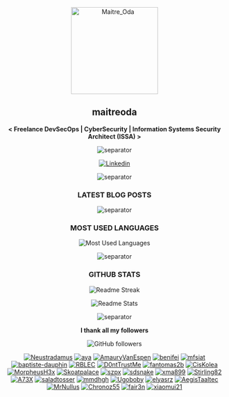 
<!-- LOGO -->

<div align="center">

  <img src="https://avatars.githubusercontent.com/u/43296168?v=4" width="200" height="200" title="Maitre_Oda">

</div>

<!-- ABOUT ME -->

<div align="center">

## <!-- NAME-START -->maitreoda<!-- NAME-END -->

<!-- ABOUT-ME:START -->
 **< Freelance DevSecOps | CyberSecurity | Information Systems Security Architect (ISSA) >**
<!-- ABOUT-ME:END -->

![separator][separator]

</div>

<!-- SOCIAL NETWORKS -->

<div align="center">

[![Linkedin][linkedin_shield]][linkedin_url]

![separator][separator]

</div>

<!-- LATEST BLOG POSTS -->

<div align="center">

### LATEST BLOG POSTS

<!-- BLOG-POST:START -->
<!-- BLOG-POST:END -->

![separator][separator]

</div>

<!-- MOST USED LANGUAGES -->

<div align="center">

### MOST USED LANGUAGES

![Most Used Languages](https://github-readme-stats.vercel.app/api/top-langs?username=oda-alexandre&title_color=116466&theme=dark&hide_border=true&layout=compact 'Most Used Languages')

![separator][separator]

</div>

<!-- GITHUB STATS -->

<div align="center">

### GITHUB STATS

![Readme Streak](https://github-readme-streak-stats.herokuapp.com?user=oda-alexandre&theme=dark&hide_border=true&stroke=116466&ring=116466&fire=116466&currStreakLabel=FFFFFF&layout=compact 'Readme Streak')

![Readme Stats](https://github-readme-stats.vercel.app/api?username=oda-alexandre&show_icons=true&rank_icon=github&hide_border=true&title_color=116466&theme=dark&layout=compact&include_all_commits=true&icon_color=116466&hide_title=true 'Readme Stats')

![separator][separator]

</div>

<!-- TOP FOLLOWERS -->

<div align="center">

**I thank all my followers**

![GitHub followers](https://img.shields.io/github/followers/oda-alexandre?label=Followers&style=for-the-badge&logo=github&logoColor=white&labelColor=116466&color=116466)

<!-- TOP-FOLLOWERS:START -->
[![Neustradamus](https://img.shields.io/github/followers/Neustradamus?label=Neustradamus&style=for-the-badge&logo=github&logoColor=white&labelColor=116466&color=116466)](https://github.com/Neustradamus) [![aya](https://img.shields.io/github/followers/aya?label=aya&style=for-the-badge&logo=github&logoColor=white&labelColor=116466&color=116466)](https://github.com/aya) [![AmauryVanEspen](https://img.shields.io/github/followers/AmauryVanEspen?label=AmauryVanEspen&style=for-the-badge&logo=github&logoColor=white&labelColor=116466&color=116466)](https://github.com/AmauryVanEspen) [![benifei](https://img.shields.io/github/followers/benifei?label=benifei&style=for-the-badge&logo=github&logoColor=white&labelColor=116466&color=116466)](https://github.com/benifei) [![mfsiat](https://img.shields.io/github/followers/mfsiat?label=mfsiat&style=for-the-badge&logo=github&logoColor=white&labelColor=116466&color=116466)](https://github.com/mfsiat) [![baptiste-dauphin](https://img.shields.io/github/followers/baptiste-dauphin?label=baptiste-dauphin&style=for-the-badge&logo=github&logoColor=white&labelColor=116466&color=116466)](https://github.com/baptiste-dauphin) [![RBLEC](https://img.shields.io/github/followers/RBLEC?label=RBLEC&style=for-the-badge&logo=github&logoColor=white&labelColor=116466&color=116466)](https://github.com/RBLEC) [![D0ntTrustMe](https://img.shields.io/github/followers/D0ntTrustMe?label=D0ntTrustMe&style=for-the-badge&logo=github&logoColor=white&labelColor=116466&color=116466)](https://github.com/D0ntTrustMe) [![fantomas2b](https://img.shields.io/github/followers/fantomas2b?label=fantomas2b&style=for-the-badge&logo=github&logoColor=white&labelColor=116466&color=116466)](https://github.com/fantomas2b) [![CisKolea](https://img.shields.io/github/followers/CisKolea?label=CisKolea&style=for-the-badge&logo=github&logoColor=white&labelColor=116466&color=116466)](https://github.com/CisKolea) [![MorpheusH3x](https://img.shields.io/github/followers/MorpheusH3x?label=MorpheusH3x&style=for-the-badge&logo=github&logoColor=white&labelColor=116466&color=116466)](https://github.com/MorpheusH3x) [![Skoatpalace](https://img.shields.io/github/followers/Skoatpalace?label=Skoatpalace&style=for-the-badge&logo=github&logoColor=white&labelColor=116466&color=116466)](https://github.com/Skoatpalace) [![szpx](https://img.shields.io/github/followers/szpx?label=szpx&style=for-the-badge&logo=github&logoColor=white&labelColor=116466&color=116466)](https://github.com/szpx) [![sdsnake](https://img.shields.io/github/followers/sdsnake?label=sdsnake&style=for-the-badge&logo=github&logoColor=white&labelColor=116466&color=116466)](https://github.com/sdsnake) [![xma899](https://img.shields.io/github/followers/xma899?label=xma899&style=for-the-badge&logo=github&logoColor=white&labelColor=116466&color=116466)](https://github.com/xma899) [![Stirling82](https://img.shields.io/github/followers/Stirling82?label=Stirling82&style=for-the-badge&logo=github&logoColor=white&labelColor=116466&color=116466)](https://github.com/Stirling82) [![A73X](https://img.shields.io/github/followers/A73X?label=A73X&style=for-the-badge&logo=github&logoColor=white&labelColor=116466&color=116466)](https://github.com/A73X) [![saladtosser](https://img.shields.io/github/followers/saladtosser?label=saladtosser&style=for-the-badge&logo=github&logoColor=white&labelColor=116466&color=116466)](https://github.com/saladtosser) [![mmdhgh](https://img.shields.io/github/followers/mmdhgh?label=mmdhgh&style=for-the-badge&logo=github&logoColor=white&labelColor=116466&color=116466)](https://github.com/mmdhgh) [![Ugoboby](https://img.shields.io/github/followers/Ugoboby?label=Ugoboby&style=for-the-badge&logo=github&logoColor=white&labelColor=116466&color=116466)](https://github.com/Ugoboby) [![elyasrz](https://img.shields.io/github/followers/elyasrz?label=elyasrz&style=for-the-badge&logo=github&logoColor=white&labelColor=116466&color=116466)](https://github.com/elyasrz) [![AegisTaaltec](https://img.shields.io/github/followers/AegisTaaltec?label=AegisTaaltec&style=for-the-badge&logo=github&logoColor=white&labelColor=116466&color=116466)](https://github.com/AegisTaaltec) [![MrNullus](https://img.shields.io/github/followers/MrNullus?label=MrNullus&style=for-the-badge&logo=github&logoColor=white&labelColor=116466&color=116466)](https://github.com/MrNullus) [![Chronoz55](https://img.shields.io/github/followers/Chronoz55?label=Chronoz55&style=for-the-badge&logo=github&logoColor=white&labelColor=116466&color=116466)](https://github.com/Chronoz55) [![fair3n](https://img.shields.io/github/followers/fair3n?label=fair3n&style=for-the-badge&logo=github&logoColor=white&labelColor=116466&color=116466)](https://github.com/fair3n) [![xiaomui21](https://img.shields.io/github/followers/xiaomui21?label=xiaomui21&style=for-the-badge&logo=github&logoColor=white&labelColor=116466&color=116466)](https://github.com/xiaomui21) 
<!-- TOP-FOLLOWERS:END -->

</div>

<!-- MARKDOWN SOCIAL NETWORKS -->

[linkedin_shield]: https://img.shields.io/badge/Linkedin-116466?style=for-the-badge&logo=Linkedin&logoColor=white
[linkedin_url]: https://www.linkedin.com/signup/public-profile-join?vieweeVanityName=oda-alexandre&trk=public_profile_top-card-primary-button-join-to-connect 'Linkedin'

<!-- MARKDOWN IMAGES -->

[separator]: https://user-images.githubusercontent.com/43296168/132062615-3b18c43a-fa5f-45f2-99c3-4b831cde910e.gif
<div style="display: flex; flex-wrap: wrap; gap: 5px;">
</div>
<div style="display: flex; flex-wrap: wrap; gap: 5px;">
</div>
<div style="display: flex; flex-wrap: wrap; gap: 5px;">
</div>
<div style="display: flex; flex-wrap: wrap; gap: 5px;">
</div>
<div style="display: flex; flex-wrap: wrap; gap: 5px;">
</div>
<div style="display: flex; flex-wrap: wrap; gap: 5px;">
</div>
<div style="display: flex; flex-wrap: wrap; gap: 5px;">
</div>
<div style="display: flex; flex-wrap: wrap; gap: 5px;">
</div>
<div style="display: flex; flex-wrap: wrap; gap: 5px;">
</div>
<div style="display: flex; flex-wrap: wrap; gap: 5px;">
</div>
<div style="display: flex; flex-wrap: wrap; gap: 5px;">
</div>
<div style="display: flex; flex-wrap: wrap; gap: 5px;">
</div>
<div style="display: flex; flex-wrap: wrap; gap: 5px;">
</div>
<div style="display: flex; flex-wrap: wrap; gap: 5px;">
</div>
<div style="display: flex; flex-wrap: wrap; gap: 5px;">
</div>
<div style="display: flex; flex-wrap: wrap; gap: 5px;">
</div>
<div style="display: flex; flex-wrap: wrap; gap: 5px;">
</div>
<div style="display: flex; flex-wrap: wrap; gap: 5px;">
</div>
<div style="display: flex; flex-wrap: wrap; gap: 5px;">
</div>
<div style="display: flex; flex-wrap: wrap; gap: 5px;">
</div>
<div style="display: flex; flex-wrap: wrap; gap: 5px;">
</div>
<div style="display: flex; flex-wrap: wrap; gap: 5px;">
</div>
<div style="display: flex; flex-wrap: wrap; gap: 5px;">
</div>
<div style="display: flex; flex-wrap: wrap; gap: 5px;">
</div>
<div style="display: flex; flex-wrap: wrap; gap: 5px;">
</div>
<div style="display: flex; flex-wrap: wrap; gap: 5px;">
</div>
<div style="display: flex; flex-wrap: wrap; gap: 5px;">
</div>
<div style="display: flex; flex-wrap: wrap; gap: 5px;">
</div>
<div style="display: flex; flex-wrap: wrap; gap: 5px;">
</div>
<div style="display: flex; flex-wrap: wrap; gap: 5px;">
</div>
<div style="display: flex; flex-wrap: wrap; gap: 5px;">
</div>
<div style="display: flex; flex-wrap: wrap; gap: 5px;">
</div>
<div style="display: flex; flex-wrap: wrap; gap: 5px;">
</div>
<div style="display: flex; flex-wrap: wrap; gap: 5px;">
</div>
<div style="display: flex; flex-wrap: wrap; gap: 5px;">
</div>
<div style="display: flex; flex-wrap: wrap; gap: 5px;">
</div>
<div style="display: flex; flex-wrap: wrap; gap: 5px;">
</div>
<div style="display: flex; flex-wrap: wrap; gap: 5px;">
</div>
<div style="display: flex; flex-wrap: wrap; gap: 5px;">
</div>
<div style="display: flex; flex-wrap: wrap; gap: 5px;">
</div>
<div style="display: flex; flex-wrap: wrap; gap: 5px;">
</div>
<div style="display: flex; flex-wrap: wrap; gap: 5px;">
</div>
<div style="display: flex; flex-wrap: wrap; gap: 5px;">
</div>
<div style="display: flex; flex-wrap: wrap; gap: 5px;">
</div>
<div style="display: flex; flex-wrap: wrap; gap: 5px;">
</div>
<div style="display: flex; flex-wrap: wrap; gap: 5px;">
</div>
<div style="display: flex; flex-wrap: wrap; gap: 5px;">
</div>
<div style="display: flex; flex-wrap: wrap; gap: 5px;">
</div>
<div style="display: flex; flex-wrap: wrap; gap: 5px;">
</div>
<div style="display: flex; flex-wrap: wrap; gap: 5px;">
</div>
<div style="display: flex; flex-wrap: wrap; gap: 5px;">
</div>
<div style="display: flex; flex-wrap: wrap; gap: 5px;">
</div>
<div style="display: flex; flex-wrap: wrap; gap: 5px;">
</div>
<div style="display: flex; flex-wrap: wrap; gap: 5px;">
</div>
<div style="display: flex; flex-wrap: wrap; gap: 5px;">
</div>
<div style="display: flex; flex-wrap: wrap; gap: 5px;">
</div>
<div style="display: flex; flex-wrap: wrap; gap: 5px;">
</div>
<div style="display: flex; flex-wrap: wrap; gap: 5px;">
</div>
<div style="display: flex; flex-wrap: wrap; gap: 5px;">
</div>
<div style="display: flex; flex-wrap: wrap; gap: 5px;">
</div>
<div style="display: flex; flex-wrap: wrap; gap: 5px;">
</div>
<div style="display: flex; flex-wrap: wrap; gap: 5px;">
</div>
<div style="display: flex; flex-wrap: wrap; gap: 5px;">
</div>
<div style="display: flex; flex-wrap: wrap; gap: 5px;">
</div>
<div style="display: flex; flex-wrap: wrap; gap: 5px;">
</div>
<div style="display: flex; flex-wrap: wrap; gap: 5px;">
</div>
<div style="display: flex; flex-wrap: wrap; gap: 5px;">
</div>
<div style="display: flex; flex-wrap: wrap; gap: 5px;">
</div>
<div style="display: flex; flex-wrap: wrap; gap: 5px;">
</div>
<div style="display: flex; flex-wrap: wrap; gap: 5px;">
</div>
<div style="display: flex; flex-wrap: wrap; gap: 5px;">
</div>
<div style="display: flex; flex-wrap: wrap; gap: 5px;">
</div>
<div style="display: flex; flex-wrap: wrap; gap: 5px;">
</div>
<div style="display: flex; flex-wrap: wrap; gap: 5px;">
</div>
<div style="display: flex; flex-wrap: wrap; gap: 5px;">
</div>
<div style="display: flex; flex-wrap: wrap; gap: 5px;">
</div>
<div style="display: flex; flex-wrap: wrap; gap: 5px;">
</div>
<div style="display: flex; flex-wrap: wrap; gap: 5px;">
</div>
<div style="display: flex; flex-wrap: wrap; gap: 5px;">
</div>
<div style="display: flex; flex-wrap: wrap; gap: 5px;">
</div>
<div style="display: flex; flex-wrap: wrap; gap: 5px;">
</div>
<div style="display: flex; flex-wrap: wrap; gap: 5px;">
</div>
<div style="display: flex; flex-wrap: wrap; gap: 5px;">
</div>
<div style="display: flex; flex-wrap: wrap; gap: 5px;">
</div>
<div style="display: flex; flex-wrap: wrap; gap: 5px;">
</div>
<div style="display: flex; flex-wrap: wrap; gap: 5px;">
</div>
<div style="display: flex; flex-wrap: wrap; gap: 5px;">
</div>
<div style="display: flex; flex-wrap: wrap; gap: 5px;">
</div>
<div style="display: flex; flex-wrap: wrap; gap: 5px;">
</div>
<div style="display: flex; flex-wrap: wrap; gap: 5px;">
</div>
<div style="display: flex; flex-wrap: wrap; gap: 5px;">
</div>
<div style="display: flex; flex-wrap: wrap; gap: 5px;">
</div>
<div style="display: flex; flex-wrap: wrap; gap: 5px;">
</div>
<div style="display: flex; flex-wrap: wrap; gap: 5px;">
</div>
<div style="display: flex; flex-wrap: wrap; gap: 5px;">
</div>
<div style="display: flex; flex-wrap: wrap; gap: 5px;">
</div>
<div style="display: flex; flex-wrap: wrap; gap: 5px;">
</div>
<div style="display: flex; flex-wrap: wrap; gap: 5px;">
</div>
<div style="display: flex; flex-wrap: wrap; gap: 5px;">
</div>
<div style="display: flex; flex-wrap: wrap; gap: 5px;">
</div>
<div style="display: flex; flex-wrap: wrap; gap: 5px;">
</div>
<div style="display: flex; flex-wrap: wrap; gap: 5px;">
</div>
<div style="display: flex; flex-wrap: wrap; gap: 5px;">
</div>
<div style="display: flex; flex-wrap: wrap; gap: 5px;">
</div>
<div style="display: flex; flex-wrap: wrap; gap: 5px;">
</div>
<div style="display: flex; flex-wrap: wrap; gap: 5px;">
</div>
<div style="display: flex; flex-wrap: wrap; gap: 5px;">
</div>
<div style="display: flex; flex-wrap: wrap; gap: 5px;">
</div>
<div style="display: flex; flex-wrap: wrap; gap: 5px;">
</div>
<div style="display: flex; flex-wrap: wrap; gap: 5px;">
</div>
<div style="display: flex; flex-wrap: wrap; gap: 5px;">
</div>
<div style="display: flex; flex-wrap: wrap; gap: 5px;">
</div>
<div style="display: flex; flex-wrap: wrap; gap: 5px;">
</div>
<div style="display: flex; flex-wrap: wrap; gap: 5px;">
</div>
<div style="display: flex; flex-wrap: wrap; gap: 5px;">
</div>
<div style="display: flex; flex-wrap: wrap; gap: 5px;">
</div>
<div style="display: flex; flex-wrap: wrap; gap: 5px;">
</div>
<div style="display: flex; flex-wrap: wrap; gap: 5px;">
</div>
<div style="display: flex; flex-wrap: wrap; gap: 5px;">
</div>
<div style="display: flex; flex-wrap: wrap; gap: 5px;">
</div>
<div style="display: flex; flex-wrap: wrap; gap: 5px;">
</div>
<div style="display: flex; flex-wrap: wrap; gap: 5px;">
</div>
<div style="display: flex; flex-wrap: wrap; gap: 5px;">
</div>
<div style="display: flex; flex-wrap: wrap; gap: 5px;">
</div>
<div style="display: flex; flex-wrap: wrap; gap: 5px;">
</div>
<div style="display: flex; flex-wrap: wrap; gap: 5px;">
</div>
<div style="display: flex; flex-wrap: wrap; gap: 5px;">
</div>
<div style="display: flex; flex-wrap: wrap; gap: 5px;">
</div>
<div style="display: flex; flex-wrap: wrap; gap: 5px;">
</div>
<div style="display: flex; flex-wrap: wrap; gap: 5px;">
</div>
<div style="display: flex; flex-wrap: wrap; gap: 5px;">
</div>
<div style="display: flex; flex-wrap: wrap; gap: 5px;">
</div>
<div style="display: flex; flex-wrap: wrap; gap: 5px;">
</div>
<div style="display: flex; flex-wrap: wrap; gap: 5px;">
</div>
<div style="display: flex; flex-wrap: wrap; gap: 5px;">
</div>
<div style="display: flex; flex-wrap: wrap; gap: 5px;">
</div>
<div style="display: flex; flex-wrap: wrap; gap: 5px;">
</div>
<div style="display: flex; flex-wrap: wrap; gap: 5px;">
</div>
<div style="display: flex; flex-wrap: wrap; gap: 5px;">
</div>
<div style="display: flex; flex-wrap: wrap; gap: 5px;">
</div>
<div style="display: flex; flex-wrap: wrap; gap: 5px;">
</div>
<div style="display: flex; flex-wrap: wrap; gap: 5px;">
</div>
<div style="display: flex; flex-wrap: wrap; gap: 5px;">
</div>
<div style="display: flex; flex-wrap: wrap; gap: 5px;">
</div>
<div style="display: flex; flex-wrap: wrap; gap: 5px;">
</div>
<div style="display: flex; flex-wrap: wrap; gap: 5px;">
</div>
<div style="display: flex; flex-wrap: wrap; gap: 5px;">
</div>
<div style="display: flex; flex-wrap: wrap; gap: 5px;">
</div>
<div style="display: flex; flex-wrap: wrap; gap: 5px;">
</div>
<div style="display: flex; flex-wrap: wrap; gap: 5px;">
</div>
<div style="display: flex; flex-wrap: wrap; gap: 5px;">
</div>
<div style="display: flex; flex-wrap: wrap; gap: 5px;">
</div>
<div style="display: flex; flex-wrap: wrap; gap: 5px;">
</div>
<div style="display: flex; flex-wrap: wrap; gap: 5px;">
</div>
<div style="display: flex; flex-wrap: wrap; gap: 5px;">
</div>
<div style="display: flex; flex-wrap: wrap; gap: 5px;">
</div>
<div style="display: flex; flex-wrap: wrap; gap: 5px;">
</div>
<div style="display: flex; flex-wrap: wrap; gap: 5px;">
</div>
<div style="display: flex; flex-wrap: wrap; gap: 5px;">
</div>
<div style="display: flex; flex-wrap: wrap; gap: 5px;">
</div>
<div style="display: flex; flex-wrap: wrap; gap: 5px;">
</div>
<div style="display: flex; flex-wrap: wrap; gap: 5px;">
</div>
<div style="display: flex; flex-wrap: wrap; gap: 5px;">
</div>
<div style="display: flex; flex-wrap: wrap; gap: 5px;">
</div>
<div style="display: flex; flex-wrap: wrap; gap: 5px;">
</div>
<div style="display: flex; flex-wrap: wrap; gap: 5px;">
</div>
<div style="display: flex; flex-wrap: wrap; gap: 5px;">
</div>
<div style="display: flex; flex-wrap: wrap; gap: 5px;">
</div>
<div style="display: flex; flex-wrap: wrap; gap: 5px;">
</div>
<div style="display: flex; flex-wrap: wrap; gap: 5px;">
</div>
<div style="display: flex; flex-wrap: wrap; gap: 5px;">
</div>
<div style="display: flex; flex-wrap: wrap; gap: 5px;">
</div>
<div style="display: flex; flex-wrap: wrap; gap: 5px;">
</div>
<div style="display: flex; flex-wrap: wrap; gap: 5px;">
</div>
<div style="display: flex; flex-wrap: wrap; gap: 5px;">
</div>
<div style="display: flex; flex-wrap: wrap; gap: 5px;">
</div>
<div style="display: flex; flex-wrap: wrap; gap: 5px;">
</div>
<div style="display: flex; flex-wrap: wrap; gap: 5px;">
</div>
<div style="display: flex; flex-wrap: wrap; gap: 5px;">
</div>
<div style="display: flex; flex-wrap: wrap; gap: 5px;">
</div>
<div style="display: flex; flex-wrap: wrap; gap: 5px;">
</div>
<div style="display: flex; flex-wrap: wrap; gap: 5px;">
</div>
<div style="display: flex; flex-wrap: wrap; gap: 5px;">
</div>
<div style="display: flex; flex-wrap: wrap; gap: 5px;">
</div>
<div style="display: flex; flex-wrap: wrap; gap: 5px;">
</div>
<div style="display: flex; flex-wrap: wrap; gap: 5px;">
</div>
<div style="display: flex; flex-wrap: wrap; gap: 5px;">
</div>
<div style="display: flex; flex-wrap: wrap; gap: 5px;">
</div>
<div style="display: flex; flex-wrap: wrap; gap: 5px;">
</div>
<div style="display: flex; flex-wrap: wrap; gap: 5px;">
</div>
<div style="display: flex; flex-wrap: wrap; gap: 5px;">
</div>
<div style="display: flex; flex-wrap: wrap; gap: 5px;">
</div>
<div style="display: flex; flex-wrap: wrap; gap: 5px;">
</div>
<div style="display: flex; flex-wrap: wrap; gap: 5px;">
</div>
<div style="display: flex; flex-wrap: wrap; gap: 5px;">
</div>
<div style="display: flex; flex-wrap: wrap; gap: 5px;">
</div>
<div style="display: flex; flex-wrap: wrap; gap: 5px;">
</div>
<div style="display: flex; flex-wrap: wrap; gap: 5px;">
</div>
<div style="display: flex; flex-wrap: wrap; gap: 5px;">
</div>
<div style="display: flex; flex-wrap: wrap; gap: 5px;">
</div>
<div style="display: flex; flex-wrap: wrap; gap: 5px;">
</div>
<div style="display: flex; flex-wrap: wrap; gap: 5px;">
</div>
<div style="display: flex; flex-wrap: wrap; gap: 5px;">
</div>
<div style="display: flex; flex-wrap: wrap; gap: 5px;">
</div>
<div style="display: flex; flex-wrap: wrap; gap: 5px;">
</div>
<div style="display: flex; flex-wrap: wrap; gap: 5px;">
</div>
<div style="display: flex; flex-wrap: wrap; gap: 5px;">
</div>
<div style="display: flex; flex-wrap: wrap; gap: 5px;">
</div>
<div style="display: flex; flex-wrap: wrap; gap: 5px;">
</div>
<div style="display: flex; flex-wrap: wrap; gap: 5px;">
</div>
<div style="display: flex; flex-wrap: wrap; gap: 5px;">
</div>
<div style="display: flex; flex-wrap: wrap; gap: 5px;">
</div>
<div style="display: flex; flex-wrap: wrap; gap: 5px;">
</div>
<div style="display: flex; flex-wrap: wrap; gap: 5px;">
</div>
<div style="display: flex; flex-wrap: wrap; gap: 5px;">
</div>
<div style="display: flex; flex-wrap: wrap; gap: 5px;">
</div>
<div style="display: flex; flex-wrap: wrap; gap: 5px;">
</div>
<div style="display: flex; flex-wrap: wrap; gap: 5px;">
</div>
<div style="display: flex; flex-wrap: wrap; gap: 5px;">
</div>
<div style="display: flex; flex-wrap: wrap; gap: 5px;">
</div>
<div style="display: flex; flex-wrap: wrap; gap: 5px;">
</div>
<div style="display: flex; flex-wrap: wrap; gap: 5px;">
</div>
<div style="display: flex; flex-wrap: wrap; gap: 5px;">
</div>
<div style="display: flex; flex-wrap: wrap; gap: 5px;">
</div>
<div style="display: flex; flex-wrap: wrap; gap: 5px;">
</div>
<div style="display: flex; flex-wrap: wrap; gap: 5px;">
</div>
<div style="display: flex; flex-wrap: wrap; gap: 5px;">
</div>
<div style="display: flex; flex-wrap: wrap; gap: 5px;">
</div>
<div style="display: flex; flex-wrap: wrap; gap: 5px;">
</div>
<div style="display: flex; flex-wrap: wrap; gap: 5px;">
</div>
<div style="display: flex; flex-wrap: wrap; gap: 5px;">
</div>
<div style="display: flex; flex-wrap: wrap; gap: 5px;">
</div>
<div style="display: flex; flex-wrap: wrap; gap: 5px;">
</div>
<div style="display: flex; flex-wrap: wrap; gap: 5px;">
</div>
<div style="display: flex; flex-wrap: wrap; gap: 5px;">
</div>
<div style="display: flex; flex-wrap: wrap; gap: 5px;">
</div>
<div style="display: flex; flex-wrap: wrap; gap: 5px;">
</div>
<div style="display: flex; flex-wrap: wrap; gap: 5px;">
</div>
<div style="display: flex; flex-wrap: wrap; gap: 5px;">
</div>
<div style="display: flex; flex-wrap: wrap; gap: 5px;">
</div>
<div style="display: flex; flex-wrap: wrap; gap: 5px;">
</div>
<div style="display: flex; flex-wrap: wrap; gap: 5px;">
</div>
<div style="display: flex; flex-wrap: wrap; gap: 5px;">
</div>
<div style="display: flex; flex-wrap: wrap; gap: 5px;">
</div>
<div style="display: flex; flex-wrap: wrap; gap: 5px;">
</div>
<div style="display: flex; flex-wrap: wrap; gap: 5px;">
</div>
<div style="display: flex; flex-wrap: wrap; gap: 5px;">
</div>
<div style="display: flex; flex-wrap: wrap; gap: 5px;">
</div>
<div style="display: flex; flex-wrap: wrap; gap: 5px;">
</div>
<div style="display: flex; flex-wrap: wrap; gap: 5px;">
</div>
<div style="display: flex; flex-wrap: wrap; gap: 5px;">
</div>
<div style="display: flex; flex-wrap: wrap; gap: 5px;">
</div>
<div style="display: flex; flex-wrap: wrap; gap: 5px;">
</div>
<div style="display: flex; flex-wrap: wrap; gap: 5px;">
</div>
<div style="display: flex; flex-wrap: wrap; gap: 5px;">
</div>
<div style="display: flex; flex-wrap: wrap; gap: 5px;">
</div>
<div style="display: flex; flex-wrap: wrap; gap: 5px;">
</div>
<div style="display: flex; flex-wrap: wrap; gap: 5px;">
</div>
<div style="display: flex; flex-wrap: wrap; gap: 5px;">
</div>
<div style="display: flex; flex-wrap: wrap; gap: 5px;">
</div>
<div style="display: flex; flex-wrap: wrap; gap: 5px;">
</div>
<div style="display: flex; flex-wrap: wrap; gap: 5px;">
</div>
<div style="display: flex; flex-wrap: wrap; gap: 5px;">
</div>
<div style="display: flex; flex-wrap: wrap; gap: 5px;">
</div>
<div style="display: flex; flex-wrap: wrap; gap: 5px;">
</div>
<div style="display: flex; flex-wrap: wrap; gap: 5px;">
</div>
<div style="display: flex; flex-wrap: wrap; gap: 5px;">
</div>
<div style="display: flex; flex-wrap: wrap; gap: 5px;">
</div>
<div style="display: flex; flex-wrap: wrap; gap: 5px;">
</div>
<div style="display: flex; flex-wrap: wrap; gap: 5px;">
</div>
<div style="display: flex; flex-wrap: wrap; gap: 5px;">
</div>
<div style="display: flex; flex-wrap: wrap; gap: 5px;">
</div>
<div style="display: flex; flex-wrap: wrap; gap: 5px;">
</div>
<div style="display: flex; flex-wrap: wrap; gap: 5px;">
</div>
<div style="display: flex; flex-wrap: wrap; gap: 5px;">
</div>
<div style="display: flex; flex-wrap: wrap; gap: 5px;">
</div>
<div style="display: flex; flex-wrap: wrap; gap: 5px;">
</div>
<div style="display: flex; flex-wrap: wrap; gap: 5px;">
</div>
<div style="display: flex; flex-wrap: wrap; gap: 5px;">
</div>
<div style="display: flex; flex-wrap: wrap; gap: 5px;">
</div>
<div style="display: flex; flex-wrap: wrap; gap: 5px;">
</div>
<div style="display: flex; flex-wrap: wrap; gap: 5px;">
</div>
<div style="display: flex; flex-wrap: wrap; gap: 5px;">
</div>
<div style="display: flex; flex-wrap: wrap; gap: 5px;">
</div>
<div style="display: flex; flex-wrap: wrap; gap: 5px;">
</div>
<div style="display: flex; flex-wrap: wrap; gap: 5px;">
</div>
<div style="display: flex; flex-wrap: wrap; gap: 5px;">
</div>
<div style="display: flex; flex-wrap: wrap; gap: 5px;">
</div>
<div style="display: flex; flex-wrap: wrap; gap: 5px;">
</div>
<div style="display: flex; flex-wrap: wrap; gap: 5px;">
</div>
<div style="display: flex; flex-wrap: wrap; gap: 5px;">
</div>
<div style="display: flex; flex-wrap: wrap; gap: 5px;">
</div>
<div style="display: flex; flex-wrap: wrap; gap: 5px;">
</div>
<div style="display: flex; flex-wrap: wrap; gap: 5px;">
</div>
<div style="display: flex; flex-wrap: wrap; gap: 5px;">
</div>
<div style="display: flex; flex-wrap: wrap; gap: 5px;">
</div>
<div style="display: flex; flex-wrap: wrap; gap: 5px;">
</div>
<div style="display: flex; flex-wrap: wrap; gap: 5px;">
</div>
<div style="display: flex; flex-wrap: wrap; gap: 5px;">
</div>
<div style="display: flex; flex-wrap: wrap; gap: 5px;">
</div>
<div style="display: flex; flex-wrap: wrap; gap: 5px;">
</div>
<div style="display: flex; flex-wrap: wrap; gap: 5px;">
</div>
<div style="display: flex; flex-wrap: wrap; gap: 5px;">
</div>
<div style="display: flex; flex-wrap: wrap; gap: 5px;">
</div>
<div style="display: flex; flex-wrap: wrap; gap: 5px;">
</div>
<div style="display: flex; flex-wrap: wrap; gap: 5px;">
</div>
<div style="display: flex; flex-wrap: wrap; gap: 5px;">
</div>
<div style="display: flex; flex-wrap: wrap; gap: 5px;">
</div>
<div style="display: flex; flex-wrap: wrap; gap: 5px;">
</div>
<div style="display: flex; flex-wrap: wrap; gap: 5px;">
</div>
<div style="display: flex; flex-wrap: wrap; gap: 5px;">
</div>
<div style="display: flex; flex-wrap: wrap; gap: 5px;">
</div>
<div style="display: flex; flex-wrap: wrap; gap: 5px;">
</div>
<div style="display: flex; flex-wrap: wrap; gap: 5px;">
</div>
<div style="display: flex; flex-wrap: wrap; gap: 5px;">
</div>
<div style="display: flex; flex-wrap: wrap; gap: 5px;">
</div>
<div style="display: flex; flex-wrap: wrap; gap: 5px;">
</div>
<div style="display: flex; flex-wrap: wrap; gap: 5px;">
</div>
<div style="display: flex; flex-wrap: wrap; gap: 5px;">
</div>
<div style="display: flex; flex-wrap: wrap; gap: 5px;">
</div>
<div style="display: flex; flex-wrap: wrap; gap: 5px;">
</div>
<div style="display: flex; flex-wrap: wrap; gap: 5px;">
</div>
<div style="display: flex; flex-wrap: wrap; gap: 5px;">
</div>
<div style="display: flex; flex-wrap: wrap; gap: 5px;">
</div>
<div style="display: flex; flex-wrap: wrap; gap: 5px;">
</div>
<div style="display: flex; flex-wrap: wrap; gap: 5px;">
</div>
<div style="display: flex; flex-wrap: wrap; gap: 5px;">
</div>
<div style="display: flex; flex-wrap: wrap; gap: 5px;">
</div>
<div style="display: flex; flex-wrap: wrap; gap: 5px;">
</div>
<div style="display: flex; flex-wrap: wrap; gap: 5px;">
</div>
<div style="display: flex; flex-wrap: wrap; gap: 5px;">
</div>
<div style="display: flex; flex-wrap: wrap; gap: 5px;">
</div>
<div style="display: flex; flex-wrap: wrap; gap: 5px;">
</div>
<div style="display: flex; flex-wrap: wrap; gap: 5px;">
</div>
<div style="display: flex; flex-wrap: wrap; gap: 5px;">
</div>
<div style="display: flex; flex-wrap: wrap; gap: 5px;">
</div>
<div style="display: flex; flex-wrap: wrap; gap: 5px;">
</div>
<div style="display: flex; flex-wrap: wrap; gap: 5px;">
</div>
<div style="display: flex; flex-wrap: wrap; gap: 5px;">
</div>
<div style="display: flex; flex-wrap: wrap; gap: 5px;">
</div>
<div style="display: flex; flex-wrap: wrap; gap: 5px;">
</div>
<div style="display: flex; flex-wrap: wrap; gap: 5px;">
</div>
<div style="display: flex; flex-wrap: wrap; gap: 5px;">
</div>
<div style="display: flex; flex-wrap: wrap; gap: 5px;">
</div>
<div style="display: flex; flex-wrap: wrap; gap: 5px;">
</div>
<div style="display: flex; flex-wrap: wrap; gap: 5px;">
</div>
<div style="display: flex; flex-wrap: wrap; gap: 5px;">
</div>
<div style="display: flex; flex-wrap: wrap; gap: 5px;">
</div>
<div style="display: flex; flex-wrap: wrap; gap: 5px;">
</div>
<div style="display: flex; flex-wrap: wrap; gap: 5px;">
</div>
<div style="display: flex; flex-wrap: wrap; gap: 5px;">
</div>
<div style="display: flex; flex-wrap: wrap; gap: 5px;">
</div>
<div style="display: flex; flex-wrap: wrap; gap: 5px;">
</div>
<div style="display: flex; flex-wrap: wrap; gap: 5px;">
</div>
<div style="display: flex; flex-wrap: wrap; gap: 5px;">
</div>
<div style="display: flex; flex-wrap: wrap; gap: 5px;">
</div>
<div style="display: flex; flex-wrap: wrap; gap: 5px;">
</div>
<div style="display: flex; flex-wrap: wrap; gap: 5px;">
</div>
<div style="display: flex; flex-wrap: wrap; gap: 5px;">
</div>
<div style="display: flex; flex-wrap: wrap; gap: 5px;">
</div>
<div style="display: flex; flex-wrap: wrap; gap: 5px;">
</div>
<div style="display: flex; flex-wrap: wrap; gap: 5px;">
</div>
<div style="display: flex; flex-wrap: wrap; gap: 5px;">
</div>
<div style="display: flex; flex-wrap: wrap; gap: 5px;">
</div>
<div style="display: flex; flex-wrap: wrap; gap: 5px;">
</div>
<div style="display: flex; flex-wrap: wrap; gap: 5px;">
</div>
<div style="display: flex; flex-wrap: wrap; gap: 5px;">
</div>
<div style="display: flex; flex-wrap: wrap; gap: 5px;">
</div>
<div style="display: flex; flex-wrap: wrap; gap: 5px;">
</div>
<div style="display: flex; flex-wrap: wrap; gap: 5px;">
</div>
<div style="display: flex; flex-wrap: wrap; gap: 5px;">
</div>
<div style="display: flex; flex-wrap: wrap; gap: 5px;">
</div>
<div style="display: flex; flex-wrap: wrap; gap: 5px;">
</div>
<div style="display: flex; flex-wrap: wrap; gap: 5px;">
</div>
<div style="display: flex; flex-wrap: wrap; gap: 5px;">
</div>
<div style="display: flex; flex-wrap: wrap; gap: 5px;">
</div>
<div style="display: flex; flex-wrap: wrap; gap: 5px;">
</div>
<div style="display: flex; flex-wrap: wrap; gap: 5px;">
</div>
<div style="display: flex; flex-wrap: wrap; gap: 5px;">
</div>
<div style="display: flex; flex-wrap: wrap; gap: 5px;">
</div>
<div style="display: flex; flex-wrap: wrap; gap: 5px;">
</div>
<div style="display: flex; flex-wrap: wrap; gap: 5px;">
</div>
<div style="display: flex; flex-wrap: wrap; gap: 5px;">
</div>
<div style="display: flex; flex-wrap: wrap; gap: 5px;">
</div>
<div style="display: flex; flex-wrap: wrap; gap: 5px;">
</div>
<div style="display: flex; flex-wrap: wrap; gap: 5px;">
</div>
<div style="display: flex; flex-wrap: wrap; gap: 5px;">
</div>
<div style="display: flex; flex-wrap: wrap; gap: 5px;">
</div>
<div style="display: flex; flex-wrap: wrap; gap: 5px;">
</div>
<div style="display: flex; flex-wrap: wrap; gap: 5px;">
</div>
<div style="display: flex; flex-wrap: wrap; gap: 5px;">
</div>
<div style="display: flex; flex-wrap: wrap; gap: 5px;">
</div>
<div style="display: flex; flex-wrap: wrap; gap: 5px;">
</div>
<div style="display: flex; flex-wrap: wrap; gap: 5px;">
</div>
<div style="display: flex; flex-wrap: wrap; gap: 5px;">
</div>
<div style="display: flex; flex-wrap: wrap; gap: 5px;">
</div>
<div style="display: flex; flex-wrap: wrap; gap: 5px;">
</div>
<div style="display: flex; flex-wrap: wrap; gap: 5px;">
</div>
<div style="display: flex; flex-wrap: wrap; gap: 5px;">
</div>
<div style="display: flex; flex-wrap: wrap; gap: 5px;">
</div>
<div style="display: flex; flex-wrap: wrap; gap: 5px;">
</div>
<div style="display: flex; flex-wrap: wrap; gap: 5px;">
</div>
<div style="display: flex; flex-wrap: wrap; gap: 5px;">
</div>
<div style="display: flex; flex-wrap: wrap; gap: 5px;">
</div>
<div style="display: flex; flex-wrap: wrap; gap: 5px;">
</div>
<div style="display: flex; flex-wrap: wrap; gap: 5px;">
</div>
<div style="display: flex; flex-wrap: wrap; gap: 5px;">
</div>
<div style="display: flex; flex-wrap: wrap; gap: 5px;">
</div>
<div style="display: flex; flex-wrap: wrap; gap: 5px;">
</div>
<div style="display: flex; flex-wrap: wrap; gap: 5px;">
</div>
<div style="display: flex; flex-wrap: wrap; gap: 5px;">
</div>
<div style="display: flex; flex-wrap: wrap; gap: 5px;">
</div>
<div style="display: flex; flex-wrap: wrap; gap: 5px;">
</div>
<div style="display: flex; flex-wrap: wrap; gap: 5px;">
</div>
<div style="display: flex; flex-wrap: wrap; gap: 5px;">
</div>
<div style="display: flex; flex-wrap: wrap; gap: 5px;">
</div>
<div style="display: flex; flex-wrap: wrap; gap: 5px;">
</div>
<div style="display: flex; flex-wrap: wrap; gap: 5px;">
</div>
<div style="display: flex; flex-wrap: wrap; gap: 5px;">
</div>
<div style="display: flex; flex-wrap: wrap; gap: 5px;">
</div>
<div style="display: flex; flex-wrap: wrap; gap: 5px;">
</div>
<div style="display: flex; flex-wrap: wrap; gap: 5px;">
</div>
<div style="display: flex; flex-wrap: wrap; gap: 5px;">
</div>
<div style="display: flex; flex-wrap: wrap; gap: 5px;">
</div>
<div style="display: flex; flex-wrap: wrap; gap: 5px;">
</div>
<div style="display: flex; flex-wrap: wrap; gap: 5px;">
</div>
<div style="display: flex; flex-wrap: wrap; gap: 5px;">
</div>
<div style="display: flex; flex-wrap: wrap; gap: 5px;">
</div>
<div style="display: flex; flex-wrap: wrap; gap: 5px;">
</div>
<div style="display: flex; flex-wrap: wrap; gap: 5px;">
</div>
<div style="display: flex; flex-wrap: wrap; gap: 5px;">
</div>
<div style="display: flex; flex-wrap: wrap; gap: 5px;">
</div>
<div style="display: flex; flex-wrap: wrap; gap: 5px;">
</div>
<div style="display: flex; flex-wrap: wrap; gap: 5px;">
</div>
<div style="display: flex; flex-wrap: wrap; gap: 5px;">
</div>
<div style="display: flex; flex-wrap: wrap; gap: 5px;">
</div>
<div style="display: flex; flex-wrap: wrap; gap: 5px;">
</div>
<div style="display: flex; flex-wrap: wrap; gap: 5px;">
</div>
<div style="display: flex; flex-wrap: wrap; gap: 5px;">
</div>
<div style="display: flex; flex-wrap: wrap; gap: 5px;">
</div>
<div style="display: flex; flex-wrap: wrap; gap: 5px;">
</div>
<div style="display: flex; flex-wrap: wrap; gap: 5px;">
</div>
<div style="display: flex; flex-wrap: wrap; gap: 5px;">
</div>
<div style="display: flex; flex-wrap: wrap; gap: 5px;">
</div>
<div style="display: flex; flex-wrap: wrap; gap: 5px;">
</div>
<div style="display: flex; flex-wrap: wrap; gap: 5px;">
</div>
<div style="display: flex; flex-wrap: wrap; gap: 5px;">
</div>
<div style="display: flex; flex-wrap: wrap; gap: 5px;">
</div>
<div style="display: flex; flex-wrap: wrap; gap: 5px;">
</div>
<div style="display: flex; flex-wrap: wrap; gap: 5px;">
</div>
<div style="display: flex; flex-wrap: wrap; gap: 5px;">
</div>
<div style="display: flex; flex-wrap: wrap; gap: 5px;">
</div>
<div style="display: flex; flex-wrap: wrap; gap: 5px;">
</div>
<div style="display: flex; flex-wrap: wrap; gap: 5px;">
</div>
<div style="display: flex; flex-wrap: wrap; gap: 5px;">
</div>
<div style="display: flex; flex-wrap: wrap; gap: 5px;">
</div>
<div style="display: flex; flex-wrap: wrap; gap: 5px;">
</div>
<div style="display: flex; flex-wrap: wrap; gap: 5px;">
</div>
<div style="display: flex; flex-wrap: wrap; gap: 5px;">
</div>
<div style="display: flex; flex-wrap: wrap; gap: 5px;">
</div>
<div style="display: flex; flex-wrap: wrap; gap: 5px;">
</div>
<div style="display: flex; flex-wrap: wrap; gap: 5px;">
</div>
<div style="display: flex; flex-wrap: wrap; gap: 5px;">
</div>
<div style="display: flex; flex-wrap: wrap; gap: 5px;">
</div>
<div style="display: flex; flex-wrap: wrap; gap: 5px;">
</div>
<div style="display: flex; flex-wrap: wrap; gap: 5px;">
</div>
<div style="display: flex; flex-wrap: wrap; gap: 5px;">
</div>
<div style="display: flex; flex-wrap: wrap; gap: 5px;">
</div>
<div style="display: flex; flex-wrap: wrap; gap: 5px;">
</div>
<div style="display: flex; flex-wrap: wrap; gap: 5px;">
</div>
<div style="display: flex; flex-wrap: wrap; gap: 5px;">
</div>
<div style="display: flex; flex-wrap: wrap; gap: 5px;">
</div>
<div style="display: flex; flex-wrap: wrap; gap: 5px;">
</div>
<div style="display: flex; flex-wrap: wrap; gap: 5px;">
</div>
<div style="display: flex; flex-wrap: wrap; gap: 5px;">
</div>
<div style="display: flex; flex-wrap: wrap; gap: 5px;">
</div>
<div style="display: flex; flex-wrap: wrap; gap: 5px;">
</div>
<div style="display: flex; flex-wrap: wrap; gap: 5px;">
</div>
<div style="display: flex; flex-wrap: wrap; gap: 5px;">
</div>
<div style="display: flex; flex-wrap: wrap; gap: 5px;">
</div>
<div style="display: flex; flex-wrap: wrap; gap: 5px;">
</div>
<div style="display: flex; flex-wrap: wrap; gap: 5px;">
</div>
<div style="display: flex; flex-wrap: wrap; gap: 5px;">
</div>
<div style="display: flex; flex-wrap: wrap; gap: 5px;">
</div>
<div style="display: flex; flex-wrap: wrap; gap: 5px;">
</div>
<div style="display: flex; flex-wrap: wrap; gap: 5px;">
</div>
<div style="display: flex; flex-wrap: wrap; gap: 5px;">
</div>
<div style="display: flex; flex-wrap: wrap; gap: 5px;">
</div>
<div style="display: flex; flex-wrap: wrap; gap: 5px;">
</div>
<div style="display: flex; flex-wrap: wrap; gap: 5px;">
</div>
<div style="display: flex; flex-wrap: wrap; gap: 5px;">
</div>
<div style="display: flex; flex-wrap: wrap; gap: 5px;">
</div>
<div style="display: flex; flex-wrap: wrap; gap: 5px;">
</div>
<div style="display: flex; flex-wrap: wrap; gap: 5px;">
</div>
<div style="display: flex; flex-wrap: wrap; gap: 5px;">
</div>
<div style="display: flex; flex-wrap: wrap; gap: 5px;">
</div>
<div style="display: flex; flex-wrap: wrap; gap: 5px;">
</div>
<div style="display: flex; flex-wrap: wrap; gap: 5px;">
</div>
<div style="display: flex; flex-wrap: wrap; gap: 5px;">
</div>
<div style="display: flex; flex-wrap: wrap; gap: 5px;">
</div>
<div style="display: flex; flex-wrap: wrap; gap: 5px;">
</div>
<div style="display: flex; flex-wrap: wrap; gap: 5px;">
</div>
<div style="display: flex; flex-wrap: wrap; gap: 5px;">
</div>
<div style="display: flex; flex-wrap: wrap; gap: 5px;">
</div>
<div style="display: flex; flex-wrap: wrap; gap: 5px;">
</div>
<div style="display: flex; flex-wrap: wrap; gap: 5px;">
</div>
<div style="display: flex; flex-wrap: wrap; gap: 5px;">
</div>
<div style="display: flex; flex-wrap: wrap; gap: 5px;">
</div>
<div style="display: flex; flex-wrap: wrap; gap: 5px;">
</div>
<div style="display: flex; flex-wrap: wrap; gap: 5px;">
</div>
<div style="display: flex; flex-wrap: wrap; gap: 5px;">
</div>
<div style="display: flex; flex-wrap: wrap; gap: 5px;">
</div>
<div style="display: flex; flex-wrap: wrap; gap: 5px;">
</div>
<div style="display: flex; flex-wrap: wrap; gap: 5px;">
</div>
<div style="display: flex; flex-wrap: wrap; gap: 5px;">
</div>
<div style="display: flex; flex-wrap: wrap; gap: 5px;">
</div>
<div style="display: flex; flex-wrap: wrap; gap: 5px;">
</div>
<div style="display: flex; flex-wrap: wrap; gap: 5px;">
</div>
<div style="display: flex; flex-wrap: wrap; gap: 5px;">
</div>
<div style="display: flex; flex-wrap: wrap; gap: 5px;">
</div>
<div style="display: flex; flex-wrap: wrap; gap: 5px;">
</div>
<div style="display: flex; flex-wrap: wrap; gap: 5px;">
</div>
<div style="display: flex; flex-wrap: wrap; gap: 5px;">
</div>
<div style="display: flex; flex-wrap: wrap; gap: 5px;">
</div>
<div style="display: flex; flex-wrap: wrap; gap: 5px;">
</div>
<div style="display: flex; flex-wrap: wrap; gap: 5px;">
</div>
<div style="display: flex; flex-wrap: wrap; gap: 5px;">
</div>
<div style="display: flex; flex-wrap: wrap; gap: 5px;">
</div>
<div style="display: flex; flex-wrap: wrap; gap: 5px;">
</div>
<div style="display: flex; flex-wrap: wrap; gap: 5px;">
</div>
<div style="display: flex; flex-wrap: wrap; gap: 5px;">
</div>
<div style="display: flex; flex-wrap: wrap; gap: 5px;">
</div>
<div style="display: flex; flex-wrap: wrap; gap: 5px;">
</div>
<div style="display: flex; flex-wrap: wrap; gap: 5px;">
</div>
<div style="display: flex; flex-wrap: wrap; gap: 5px;">
</div>
<div style="display: flex; flex-wrap: wrap; gap: 5px;">
</div>
<div style="display: flex; flex-wrap: wrap; gap: 5px;">
</div>
<div style="display: flex; flex-wrap: wrap; gap: 5px;">
</div>
<div style="display: flex; flex-wrap: wrap; gap: 5px;">
</div>
<div style="display: flex; flex-wrap: wrap; gap: 5px;">
</div>
<div style="display: flex; flex-wrap: wrap; gap: 5px;">
</div>
<div style="display: flex; flex-wrap: wrap; gap: 5px;">
</div>
<div style="display: flex; flex-wrap: wrap; gap: 5px;">
</div>
<div style="display: flex; flex-wrap: wrap; gap: 5px;">
</div>
<div style="display: flex; flex-wrap: wrap; gap: 5px;">
</div>
<div style="display: flex; flex-wrap: wrap; gap: 5px;">
</div>
<div style="display: flex; flex-wrap: wrap; gap: 5px;">
</div>
<div style="display: flex; flex-wrap: wrap; gap: 5px;">
</div>
<div style="display: flex; flex-wrap: wrap; gap: 5px;">
</div>
<div style="display: flex; flex-wrap: wrap; gap: 5px;">
</div>
<div style="display: flex; flex-wrap: wrap; gap: 5px;">
</div>
<div style="display: flex; flex-wrap: wrap; gap: 5px;">
</div>
<div style="display: flex; flex-wrap: wrap; gap: 5px;">
</div>
<div style="display: flex; flex-wrap: wrap; gap: 5px;">
</div>
<div style="display: flex; flex-wrap: wrap; gap: 5px;">
</div>
<div style="display: flex; flex-wrap: wrap; gap: 5px;">
</div>
<div style="display: flex; flex-wrap: wrap; gap: 5px;">
</div>
<div style="display: flex; flex-wrap: wrap; gap: 5px;">
</div>
<div style="display: flex; flex-wrap: wrap; gap: 5px;">
</div>
<div style="display: flex; flex-wrap: wrap; gap: 5px;">
</div>
<div style="display: flex; flex-wrap: wrap; gap: 5px;">
</div>
<div style="display: flex; flex-wrap: wrap; gap: 5px;">
</div>
<div style="display: flex; flex-wrap: wrap; gap: 5px;">
</div>
<div style="display: flex; flex-wrap: wrap; gap: 5px;">
</div>
<div style="display: flex; flex-wrap: wrap; gap: 5px;">
</div>
<div style="display: flex; flex-wrap: wrap; gap: 5px;">
</div>
<div style="display: flex; flex-wrap: wrap; gap: 5px;">
</div>
<div style="display: flex; flex-wrap: wrap; gap: 5px;">
</div>
<div style="display: flex; flex-wrap: wrap; gap: 5px;">
</div>
<div style="display: flex; flex-wrap: wrap; gap: 5px;">
</div>
<div style="display: flex; flex-wrap: wrap; gap: 5px;">
</div>
<div style="display: flex; flex-wrap: wrap; gap: 5px;">
</div>
<div style="display: flex; flex-wrap: wrap; gap: 5px;">
</div>
<div style="display: flex; flex-wrap: wrap; gap: 5px;">
</div>
<div style="display: flex; flex-wrap: wrap; gap: 5px;">
</div>
<div style="display: flex; flex-wrap: wrap; gap: 5px;">
</div>
<div style="display: flex; flex-wrap: wrap; gap: 5px;">
</div>
<div style="display: flex; flex-wrap: wrap; gap: 5px;">
</div>
<div style="display: flex; flex-wrap: wrap; gap: 5px;">
</div>
<div style="display: flex; flex-wrap: wrap; gap: 5px;">
</div>
<div style="display: flex; flex-wrap: wrap; gap: 5px;">
</div>
<div style="display: flex; flex-wrap: wrap; gap: 5px;">
</div>
<div style="display: flex; flex-wrap: wrap; gap: 5px;">
</div>
<div style="display: flex; flex-wrap: wrap; gap: 5px;">
</div>
<div style="display: flex; flex-wrap: wrap; gap: 5px;">
</div>
<div style="display: flex; flex-wrap: wrap; gap: 5px;">
</div>
<div style="display: flex; flex-wrap: wrap; gap: 5px;">
</div>
<div style="display: flex; flex-wrap: wrap; gap: 5px;">
</div>
<div style="display: flex; flex-wrap: wrap; gap: 5px;">
</div>
<div style="display: flex; flex-wrap: wrap; gap: 5px;">
</div>
<div style="display: flex; flex-wrap: wrap; gap: 5px;">
</div>
<div style="display: flex; flex-wrap: wrap; gap: 5px;">
</div>
<div style="display: flex; flex-wrap: wrap; gap: 5px;">
</div>
<div style="display: flex; flex-wrap: wrap; gap: 5px;">
</div>
<div style="display: flex; flex-wrap: wrap; gap: 5px;">
</div>
<div style="display: flex; flex-wrap: wrap; gap: 5px;">
</div>
<div style="display: flex; flex-wrap: wrap; gap: 5px;">
</div>
<div style="display: flex; flex-wrap: wrap; gap: 5px;">
</div>
<div style="display: flex; flex-wrap: wrap; gap: 5px;">
</div>
<div style="display: flex; flex-wrap: wrap; gap: 5px;">
</div>
<div style="display: flex; flex-wrap: wrap; gap: 5px;">
</div>
<div style="display: flex; flex-wrap: wrap; gap: 5px;">
</div>
<div style="display: flex; flex-wrap: wrap; gap: 5px;">
</div>
<div style="display: flex; flex-wrap: wrap; gap: 5px;">
</div>
<div style="display: flex; flex-wrap: wrap; gap: 5px;">
</div>
<div style="display: flex; flex-wrap: wrap; gap: 5px;">
</div>
<div style="display: flex; flex-wrap: wrap; gap: 5px;">
</div>
<div style="display: flex; flex-wrap: wrap; gap: 5px;">
</div>
<div style="display: flex; flex-wrap: wrap; gap: 5px;">
</div>
<div style="display: flex; flex-wrap: wrap; gap: 5px;">
</div>
<div style="display: flex; flex-wrap: wrap; gap: 5px;">
</div>
<div style="display: flex; flex-wrap: wrap; gap: 5px;">
</div>
<div style="display: flex; flex-wrap: wrap; gap: 5px;">
</div>
<div style="display: flex; flex-wrap: wrap; gap: 5px;">
</div>
<div style="display: flex; flex-wrap: wrap; gap: 5px;">
</div>
<div style="display: flex; flex-wrap: wrap; gap: 5px;">
</div>
<div style="display: flex; flex-wrap: wrap; gap: 5px;">
</div>
<div style="display: flex; flex-wrap: wrap; gap: 5px;">
</div>
<div style="display: flex; flex-wrap: wrap; gap: 5px;">
</div>
<div style="display: flex; flex-wrap: wrap; gap: 5px;">
</div>
<div style="display: flex; flex-wrap: wrap; gap: 5px;">
</div>
<div style="display: flex; flex-wrap: wrap; gap: 5px;">
</div>
<div style="display: flex; flex-wrap: wrap; gap: 5px;">
</div>
<div style="display: flex; flex-wrap: wrap; gap: 5px;">
</div>
<div style="display: flex; flex-wrap: wrap; gap: 5px;">
</div>
<div style="display: flex; flex-wrap: wrap; gap: 5px;">
</div>
<div style="display: flex; flex-wrap: wrap; gap: 5px;">
</div>
<div style="display: flex; flex-wrap: wrap; gap: 5px;">
</div>
<div style="display: flex; flex-wrap: wrap; gap: 5px;">
</div>
<div style="display: flex; flex-wrap: wrap; gap: 5px;">
</div>
<div style="display: flex; flex-wrap: wrap; gap: 5px;">
</div>
<div style="display: flex; flex-wrap: wrap; gap: 5px;">
</div>
<div style="display: flex; flex-wrap: wrap; gap: 5px;">
</div>
<div style="display: flex; flex-wrap: wrap; gap: 5px;">
</div>
<div style="display: flex; flex-wrap: wrap; gap: 5px;">
</div>
<div style="display: flex; flex-wrap: wrap; gap: 5px;">
</div>
<div style="display: flex; flex-wrap: wrap; gap: 5px;">
</div>
<div style="display: flex; flex-wrap: wrap; gap: 5px;">
</div>
<div style="display: flex; flex-wrap: wrap; gap: 5px;">
</div>
<div style="display: flex; flex-wrap: wrap; gap: 5px;">
</div>
<div style="display: flex; flex-wrap: wrap; gap: 5px;">
</div>
<div style="display: flex; flex-wrap: wrap; gap: 5px;">
</div>
<div style="display: flex; flex-wrap: wrap; gap: 5px;">
</div>
<div style="display: flex; flex-wrap: wrap; gap: 5px;">
</div>
<div style="display: flex; flex-wrap: wrap; gap: 5px;">
</div>
<div style="display: flex; flex-wrap: wrap; gap: 5px;">
</div>
<div style="display: flex; flex-wrap: wrap; gap: 5px;">
</div>
<div style="display: flex; flex-wrap: wrap; gap: 5px;">
</div>
<div style="display: flex; flex-wrap: wrap; gap: 5px;">
</div>
<div style="display: flex; flex-wrap: wrap; gap: 5px;">
</div>
<div style="display: flex; flex-wrap: wrap; gap: 5px;">
</div>
<div style="display: flex; flex-wrap: wrap; gap: 5px;">
</div>
<div style="display: flex; flex-wrap: wrap; gap: 5px;">
</div>
<div style="display: flex; flex-wrap: wrap; gap: 5px;">
</div>
<div style="display: flex; flex-wrap: wrap; gap: 5px;">
</div>
<div style="display: flex; flex-wrap: wrap; gap: 5px;">
</div>
<div style="display: flex; flex-wrap: wrap; gap: 5px;">
</div>
<div style="display: flex; flex-wrap: wrap; gap: 5px;">
</div>
<div style="display: flex; flex-wrap: wrap; gap: 5px;">
</div>
<div style="display: flex; flex-wrap: wrap; gap: 5px;">
</div>
<div style="display: flex; flex-wrap: wrap; gap: 5px;">
</div>
<div style="display: flex; flex-wrap: wrap; gap: 5px;">
</div>
<div style="display: flex; flex-wrap: wrap; gap: 5px;">
</div>
<div style="display: flex; flex-wrap: wrap; gap: 5px;">
</div>
<div style="display: flex; flex-wrap: wrap; gap: 5px;">
</div>
<div style="display: flex; flex-wrap: wrap; gap: 5px;">
</div>
<div style="display: flex; flex-wrap: wrap; gap: 5px;">
</div>
<div style="display: flex; flex-wrap: wrap; gap: 5px;">
</div>
<div style="display: flex; flex-wrap: wrap; gap: 5px;">
</div>
<div style="display: flex; flex-wrap: wrap; gap: 5px;">
</div>
<div style="display: flex; flex-wrap: wrap; gap: 5px;">
</div>
<div style="display: flex; flex-wrap: wrap; gap: 5px;">
</div>
<div style="display: flex; flex-wrap: wrap; gap: 5px;">
</div>
<div style="display: flex; flex-wrap: wrap; gap: 5px;">
</div>
<div style="display: flex; flex-wrap: wrap; gap: 5px;">
</div>
<div style="display: flex; flex-wrap: wrap; gap: 5px;">
</div>
<div style="display: flex; flex-wrap: wrap; gap: 5px;">
</div>
<div style="display: flex; flex-wrap: wrap; gap: 5px;">
</div>
<div style="display: flex; flex-wrap: wrap; gap: 5px;">
</div>
<div style="display: flex; flex-wrap: wrap; gap: 5px;">
</div>
<div style="display: flex; flex-wrap: wrap; gap: 5px;">
</div>
<div style="display: flex; flex-wrap: wrap; gap: 5px;">
</div>
<div style="display: flex; flex-wrap: wrap; gap: 5px;">
</div>
<div style="display: flex; flex-wrap: wrap; gap: 5px;">
</div>
<div style="display: flex; flex-wrap: wrap; gap: 5px;">
</div>
<div style="display: flex; flex-wrap: wrap; gap: 5px;">
</div>
<div style="display: flex; flex-wrap: wrap; gap: 5px;">
</div>
<div style="display: flex; flex-wrap: wrap; gap: 5px;">
</div>
<div style="display: flex; flex-wrap: wrap; gap: 5px;">
</div>
<div style="display: flex; flex-wrap: wrap; gap: 5px;">
</div>
<div style="display: flex; flex-wrap: wrap; gap: 5px;">
</div>
<div style="display: flex; flex-wrap: wrap; gap: 5px;">
</div>
<div style="display: flex; flex-wrap: wrap; gap: 5px;">
</div>
<div style="display: flex; flex-wrap: wrap; gap: 5px;">
</div>
<div style="display: flex; flex-wrap: wrap; gap: 5px;">
</div>
<div style="display: flex; flex-wrap: wrap; gap: 5px;">
</div>
<div style="display: flex; flex-wrap: wrap; gap: 5px;">
</div>
<div style="display: flex; flex-wrap: wrap; gap: 5px;">
</div>
<div style="display: flex; flex-wrap: wrap; gap: 5px;">
</div>
<div style="display: flex; flex-wrap: wrap; gap: 5px;">
</div>
<div style="display: flex; flex-wrap: wrap; gap: 5px;">
</div>
<div style="display: flex; flex-wrap: wrap; gap: 5px;">
</div>
<div style="display: flex; flex-wrap: wrap; gap: 5px;">
</div>
<div style="display: flex; flex-wrap: wrap; gap: 5px;">
</div>
<div style="display: flex; flex-wrap: wrap; gap: 5px;">
</div>
<div style="display: flex; flex-wrap: wrap; gap: 5px;">
</div>
<div style="display: flex; flex-wrap: wrap; gap: 5px;">
</div>
<div style="display: flex; flex-wrap: wrap; gap: 5px;">
</div>
<div style="display: flex; flex-wrap: wrap; gap: 5px;">
</div>
<div style="display: flex; flex-wrap: wrap; gap: 5px;">
</div>
<div style="display: flex; flex-wrap: wrap; gap: 5px;">
</div>
<div style="display: flex; flex-wrap: wrap; gap: 5px;">
</div>
<div style="display: flex; flex-wrap: wrap; gap: 5px;">
</div>
<div style="display: flex; flex-wrap: wrap; gap: 5px;">
</div>
<div style="display: flex; flex-wrap: wrap; gap: 5px;">
</div>
<div style="display: flex; flex-wrap: wrap; gap: 5px;">
</div>
<div style="display: flex; flex-wrap: wrap; gap: 5px;">
</div>
<div style="display: flex; flex-wrap: wrap; gap: 5px;">
</div>
<div style="display: flex; flex-wrap: wrap; gap: 5px;">
</div>
<div style="display: flex; flex-wrap: wrap; gap: 5px;">
</div>
<div style="display: flex; flex-wrap: wrap; gap: 5px;">
</div>
<div style="display: flex; flex-wrap: wrap; gap: 5px;">
</div>
<div style="display: flex; flex-wrap: wrap; gap: 5px;">
</div>
<div style="display: flex; flex-wrap: wrap; gap: 5px;">
</div>
<div style="display: flex; flex-wrap: wrap; gap: 5px;">
</div>
<div style="display: flex; flex-wrap: wrap; gap: 5px;">
</div>
<div style="display: flex; flex-wrap: wrap; gap: 5px;">
</div>
<div style="display: flex; flex-wrap: wrap; gap: 5px;">
</div>
<div style="display: flex; flex-wrap: wrap; gap: 5px;">
</div>
<div style="display: flex; flex-wrap: wrap; gap: 5px;">
</div>
<div style="display: flex; flex-wrap: wrap; gap: 5px;">
</div>
<div style="display: flex; flex-wrap: wrap; gap: 5px;">
</div>
<div style="display: flex; flex-wrap: wrap; gap: 5px;">
</div>
<div style="display: flex; flex-wrap: wrap; gap: 5px;">
</div>
<div style="display: flex; flex-wrap: wrap; gap: 5px;">
</div>
<div style="display: flex; flex-wrap: wrap; gap: 5px;">
</div>
<div style="display: flex; flex-wrap: wrap; gap: 5px;">
</div>
<div style="display: flex; flex-wrap: wrap; gap: 5px;">
</div>
<div style="display: flex; flex-wrap: wrap; gap: 5px;">
</div>
<div style="display: flex; flex-wrap: wrap; gap: 5px;">
</div>
<div style="display: flex; flex-wrap: wrap; gap: 5px;">
</div>
<div style="display: flex; flex-wrap: wrap; gap: 5px;">
</div>
<div style="display: flex; flex-wrap: wrap; gap: 5px;">
</div>
<div style="display: flex; flex-wrap: wrap; gap: 5px;">
</div>
<div style="display: flex; flex-wrap: wrap; gap: 5px;">
</div>
<div style="display: flex; flex-wrap: wrap; gap: 5px;">
</div>
<div style="display: flex; flex-wrap: wrap; gap: 5px;">
</div>
<div style="display: flex; flex-wrap: wrap; gap: 5px;">
</div>
<div style="display: flex; flex-wrap: wrap; gap: 5px;">
</div>
<div style="display: flex; flex-wrap: wrap; gap: 5px;">
</div>
<div style="display: flex; flex-wrap: wrap; gap: 5px;">
</div>
<div style="display: flex; flex-wrap: wrap; gap: 5px;">
</div>
<div style="display: flex; flex-wrap: wrap; gap: 5px;">
</div>
<div style="display: flex; flex-wrap: wrap; gap: 5px;">
</div>
<div style="display: flex; flex-wrap: wrap; gap: 5px;">
</div>
<div style="display: flex; flex-wrap: wrap; gap: 5px;">
</div>
<div style="display: flex; flex-wrap: wrap; gap: 5px;">
</div>
<div style="display: flex; flex-wrap: wrap; gap: 5px;">
</div>
<div style="display: flex; flex-wrap: wrap; gap: 5px;">
</div>
<div style="display: flex; flex-wrap: wrap; gap: 5px;">
</div>
<div style="display: flex; flex-wrap: wrap; gap: 5px;">
</div>
<div style="display: flex; flex-wrap: wrap; gap: 5px;">
</div>
<div style="display: flex; flex-wrap: wrap; gap: 5px;">
</div>
<div style="display: flex; flex-wrap: wrap; gap: 5px;">
</div>
<div style="display: flex; flex-wrap: wrap; gap: 5px;">
</div>
<div style="display: flex; flex-wrap: wrap; gap: 5px;">
</div>
<div style="display: flex; flex-wrap: wrap; gap: 5px;">
</div>
<div style="display: flex; flex-wrap: wrap; gap: 5px;">
</div>
<div style="display: flex; flex-wrap: wrap; gap: 5px;">
</div>
<div style="display: flex; flex-wrap: wrap; gap: 5px;">
</div>
<div style="display: flex; flex-wrap: wrap; gap: 5px;">
</div>
<div style="display: flex; flex-wrap: wrap; gap: 5px;">
</div>
<div style="display: flex; flex-wrap: wrap; gap: 5px;">
</div>
<div style="display: flex; flex-wrap: wrap; gap: 5px;">
</div>
<div style="display: flex; flex-wrap: wrap; gap: 5px;">
</div>
<div style="display: flex; flex-wrap: wrap; gap: 5px;">
</div>
<div style="display: flex; flex-wrap: wrap; gap: 5px;">
</div>
<div style="display: flex; flex-wrap: wrap; gap: 5px;">
</div>
<div style="display: flex; flex-wrap: wrap; gap: 5px;">
</div>
<div style="display: flex; flex-wrap: wrap; gap: 5px;">
</div>
<div style="display: flex; flex-wrap: wrap; gap: 5px;">
</div>
<div style="display: flex; flex-wrap: wrap; gap: 5px;">
</div>
<div style="display: flex; flex-wrap: wrap; gap: 5px;">
</div>
<div style="display: flex; flex-wrap: wrap; gap: 5px;">
</div>
<div style="display: flex; flex-wrap: wrap; gap: 5px;">
</div>
<div style="display: flex; flex-wrap: wrap; gap: 5px;">
</div>
<div style="display: flex; flex-wrap: wrap; gap: 5px;">
</div>
<div style="display: flex; flex-wrap: wrap; gap: 5px;">
</div>
<div style="display: flex; flex-wrap: wrap; gap: 5px;">
</div>
<div style="display: flex; flex-wrap: wrap; gap: 5px;">
</div>
<div style="display: flex; flex-wrap: wrap; gap: 5px;">
</div>
<div style="display: flex; flex-wrap: wrap; gap: 5px;">
</div>
<div style="display: flex; flex-wrap: wrap; gap: 5px;">
</div>
<div style="display: flex; flex-wrap: wrap; gap: 5px;">
</div>
<div style="display: flex; flex-wrap: wrap; gap: 5px;">
</div>
<div style="display: flex; flex-wrap: wrap; gap: 5px;">
</div>
<div style="display: flex; flex-wrap: wrap; gap: 5px;">
</div>
<div style="display: flex; flex-wrap: wrap; gap: 5px;">
</div>
<div style="display: flex; flex-wrap: wrap; gap: 5px;">
</div>
<div style="display: flex; flex-wrap: wrap; gap: 5px;">
</div>
<div style="display: flex; flex-wrap: wrap; gap: 5px;">
</div>
<div style="display: flex; flex-wrap: wrap; gap: 5px;">
</div>
<div style="display: flex; flex-wrap: wrap; gap: 5px;">
</div>
<div style="display: flex; flex-wrap: wrap; gap: 5px;">
</div>
<div style="display: flex; flex-wrap: wrap; gap: 5px;">
</div>
<div style="display: flex; flex-wrap: wrap; gap: 5px;">
</div>
<div style="display: flex; flex-wrap: wrap; gap: 5px;">
</div>
<div style="display: flex; flex-wrap: wrap; gap: 5px;">
</div>
<div style="display: flex; flex-wrap: wrap; gap: 5px;">
</div>
<div style="display: flex; flex-wrap: wrap; gap: 5px;">
</div>
<div style="display: flex; flex-wrap: wrap; gap: 5px;">
</div>
<div style="display: flex; flex-wrap: wrap; gap: 5px;">
</div>
<div style="display: flex; flex-wrap: wrap; gap: 5px;">
</div>
<div style="display: flex; flex-wrap: wrap; gap: 5px;">
</div>
<div style="display: flex; flex-wrap: wrap; gap: 5px;">
</div>
<div style="display: flex; flex-wrap: wrap; gap: 5px;">
</div>
<div style="display: flex; flex-wrap: wrap; gap: 5px;">
</div>
<div style="display: flex; flex-wrap: wrap; gap: 5px;">
</div>
<div style="display: flex; flex-wrap: wrap; gap: 5px;">
</div>
<div style="display: flex; flex-wrap: wrap; gap: 5px;">
</div>
<div style="display: flex; flex-wrap: wrap; gap: 5px;">
</div>
<div style="display: flex; flex-wrap: wrap; gap: 5px;">
</div>
<div style="display: flex; flex-wrap: wrap; gap: 5px;">
</div>
<div style="display: flex; flex-wrap: wrap; gap: 5px;">
</div>
<div style="display: flex; flex-wrap: wrap; gap: 5px;">
</div>
<div style="display: flex; flex-wrap: wrap; gap: 5px;">
</div>
<div style="display: flex; flex-wrap: wrap; gap: 5px;">
</div>
<div style="display: flex; flex-wrap: wrap; gap: 5px;">
</div>
<div style="display: flex; flex-wrap: wrap; gap: 5px;">
</div>
<div style="display: flex; flex-wrap: wrap; gap: 5px;">
</div>
<div style="display: flex; flex-wrap: wrap; gap: 5px;">
</div>
<div style="display: flex; flex-wrap: wrap; gap: 5px;">
</div>
<div style="display: flex; flex-wrap: wrap; gap: 5px;">
</div>
<div style="display: flex; flex-wrap: wrap; gap: 5px;">
</div>
<div style="display: flex; flex-wrap: wrap; gap: 5px;">
</div>
<div style="display: flex; flex-wrap: wrap; gap: 5px;">
</div>
<div style="display: flex; flex-wrap: wrap; gap: 5px;">
</div>
<div style="display: flex; flex-wrap: wrap; gap: 5px;">
</div>
<div style="display: flex; flex-wrap: wrap; gap: 5px;">
</div>
<div style="display: flex; flex-wrap: wrap; gap: 5px;">
</div>
<div style="display: flex; flex-wrap: wrap; gap: 5px;">
</div>
<div style="display: flex; flex-wrap: wrap; gap: 5px;">
</div>
<div style="display: flex; flex-wrap: wrap; gap: 5px;">
</div>
<div style="display: flex; flex-wrap: wrap; gap: 5px;">
</div>
<div style="display: flex; flex-wrap: wrap; gap: 5px;">
</div>
<div style="display: flex; flex-wrap: wrap; gap: 5px;">
</div>
<div style="display: flex; flex-wrap: wrap; gap: 5px;">
</div>
<div style="display: flex; flex-wrap: wrap; gap: 5px;">
</div>
<div style="display: flex; flex-wrap: wrap; gap: 5px;">
</div>
<div style="display: flex; flex-wrap: wrap; gap: 5px;">
</div>
<div style="display: flex; flex-wrap: wrap; gap: 5px;">
</div>
<div style="display: flex; flex-wrap: wrap; gap: 5px;">
</div>
<div style="display: flex; flex-wrap: wrap; gap: 5px;">
</div>
<div style="display: flex; flex-wrap: wrap; gap: 5px;">
</div>
<div style="display: flex; flex-wrap: wrap; gap: 5px;">
</div>
<div style="display: flex; flex-wrap: wrap; gap: 5px;">
</div>
<div style="display: flex; flex-wrap: wrap; gap: 5px;">
</div>
<div style="display: flex; flex-wrap: wrap; gap: 5px;">
</div>
<div style="display: flex; flex-wrap: wrap; gap: 5px;">
</div>
<div style="display: flex; flex-wrap: wrap; gap: 5px;">
</div>
<div style="display: flex; flex-wrap: wrap; gap: 5px;">
</div>
<div style="display: flex; flex-wrap: wrap; gap: 5px;">
</div>
<div style="display: flex; flex-wrap: wrap; gap: 5px;">
</div>
<div style="display: flex; flex-wrap: wrap; gap: 5px;">
</div>
<div style="display: flex; flex-wrap: wrap; gap: 5px;">
</div>
<div style="display: flex; flex-wrap: wrap; gap: 5px;">
</div>
<div style="display: flex; flex-wrap: wrap; gap: 5px;">
</div>
<div style="display: flex; flex-wrap: wrap; gap: 5px;">
</div>
<div style="display: flex; flex-wrap: wrap; gap: 5px;">
</div>
<div style="display: flex; flex-wrap: wrap; gap: 5px;">
</div>
<div style="display: flex; flex-wrap: wrap; gap: 5px;">
</div>
<div style="display: flex; flex-wrap: wrap; gap: 5px;">
</div>
<div style="display: flex; flex-wrap: wrap; gap: 5px;">
</div>
<div style="display: flex; flex-wrap: wrap; gap: 5px;">
</div>
<div style="display: flex; flex-wrap: wrap; gap: 5px;">
</div>
<div style="display: flex; flex-wrap: wrap; gap: 5px;">
</div>
<div style="display: flex; flex-wrap: wrap; gap: 5px;">
</div>
<div style="display: flex; flex-wrap: wrap; gap: 5px;">
</div>
<div style="display: flex; flex-wrap: wrap; gap: 5px;">
</div>
<div style="display: flex; flex-wrap: wrap; gap: 5px;">
</div>
<div style="display: flex; flex-wrap: wrap; gap: 5px;">
</div>
<div style="display: flex; flex-wrap: wrap; gap: 5px;">
</div>
<div style="display: flex; flex-wrap: wrap; gap: 5px;">
</div>
<div style="display: flex; flex-wrap: wrap; gap: 5px;">
</div>
<div style="display: flex; flex-wrap: wrap; gap: 5px;">
</div>
<div style="display: flex; flex-wrap: wrap; gap: 5px;">
</div>
<div style="display: flex; flex-wrap: wrap; gap: 5px;">
</div>
<div style="display: flex; flex-wrap: wrap; gap: 5px;">
</div>
<div style="display: flex; flex-wrap: wrap; gap: 5px;">
</div>
<div style="display: flex; flex-wrap: wrap; gap: 5px;">
</div>
<div style="display: flex; flex-wrap: wrap; gap: 5px;">
</div>
<div style="display: flex; flex-wrap: wrap; gap: 5px;">
</div>
<div style="display: flex; flex-wrap: wrap; gap: 5px;">
</div>
<div style="display: flex; flex-wrap: wrap; gap: 5px;">
</div>
<div style="display: flex; flex-wrap: wrap; gap: 5px;">
</div>
<div style="display: flex; flex-wrap: wrap; gap: 5px;">
</div>
<div style="display: flex; flex-wrap: wrap; gap: 5px;">
</div>
<div style="display: flex; flex-wrap: wrap; gap: 5px;">
</div>
<div style="display: flex; flex-wrap: wrap; gap: 5px;">
</div>
<div style="display: flex; flex-wrap: wrap; gap: 5px;">
</div>
<div style="display: flex; flex-wrap: wrap; gap: 5px;">
</div>
<div style="display: flex; flex-wrap: wrap; gap: 5px;">
</div>
<div style="display: flex; flex-wrap: wrap; gap: 5px;">
</div>
<div style="display: flex; flex-wrap: wrap; gap: 5px;">
</div>
<div style="display: flex; flex-wrap: wrap; gap: 5px;">
</div>
<div style="display: flex; flex-wrap: wrap; gap: 5px;">
</div>
<div style="display: flex; flex-wrap: wrap; gap: 5px;">
</div>
<div style="display: flex; flex-wrap: wrap; gap: 5px;">
</div>
<div style="display: flex; flex-wrap: wrap; gap: 5px;">
</div>
<div style="display: flex; flex-wrap: wrap; gap: 5px;">
</div>
<div style="display: flex; flex-wrap: wrap; gap: 5px;">
</div>
<div style="display: flex; flex-wrap: wrap; gap: 5px;">
</div>
<div style="display: flex; flex-wrap: wrap; gap: 5px;">
</div>
<div style="display: flex; flex-wrap: wrap; gap: 5px;">
</div>
<div style="display: flex; flex-wrap: wrap; gap: 5px;">
</div>
<div style="display: flex; flex-wrap: wrap; gap: 5px;">
</div>
<div style="display: flex; flex-wrap: wrap; gap: 5px;">
</div>
<div style="display: flex; flex-wrap: wrap; gap: 5px;">
</div>
<div style="display: flex; flex-wrap: wrap; gap: 5px;">
</div>
<div style="display: flex; flex-wrap: wrap; gap: 5px;">
</div>
<div style="display: flex; flex-wrap: wrap; gap: 5px;">
</div>
<div style="display: flex; flex-wrap: wrap; gap: 5px;">
</div>
<div style="display: flex; flex-wrap: wrap; gap: 5px;">
</div>
<div style="display: flex; flex-wrap: wrap; gap: 5px;">
</div>
<div style="display: flex; flex-wrap: wrap; gap: 5px;">
</div>
<div style="display: flex; flex-wrap: wrap; gap: 5px;">
</div>
<div style="display: flex; flex-wrap: wrap; gap: 5px;">
</div>
<div style="display: flex; flex-wrap: wrap; gap: 5px;">
</div>
<div style="display: flex; flex-wrap: wrap; gap: 5px;">
</div>
<div style="display: flex; flex-wrap: wrap; gap: 5px;">
</div>
<div style="display: flex; flex-wrap: wrap; gap: 5px;">
</div>
<div style="display: flex; flex-wrap: wrap; gap: 5px;">
</div>
<div style="display: flex; flex-wrap: wrap; gap: 5px;">
</div>
<div style="display: flex; flex-wrap: wrap; gap: 5px;">
</div>
<div style="display: flex; flex-wrap: wrap; gap: 5px;">
</div>
<div style="display: flex; flex-wrap: wrap; gap: 5px;">
</div>
<div style="display: flex; flex-wrap: wrap; gap: 5px;">
</div>
<div style="display: flex; flex-wrap: wrap; gap: 5px;">
</div>
<div style="display: flex; flex-wrap: wrap; gap: 5px;">
</div>
<div style="display: flex; flex-wrap: wrap; gap: 5px;">
</div>
<div style="display: flex; flex-wrap: wrap; gap: 5px;">
</div>
<div style="display: flex; flex-wrap: wrap; gap: 5px;">
</div>
<div style="display: flex; flex-wrap: wrap; gap: 5px;">
</div>
<div style="display: flex; flex-wrap: wrap; gap: 5px;">
</div>
<div style="display: flex; flex-wrap: wrap; gap: 5px;">
</div>
<div style="display: flex; flex-wrap: wrap; gap: 5px;">
</div>
<div style="display: flex; flex-wrap: wrap; gap: 5px;">
</div>
<div style="display: flex; flex-wrap: wrap; gap: 5px;">
</div>
<div style="display: flex; flex-wrap: wrap; gap: 5px;">
</div>
<div style="display: flex; flex-wrap: wrap; gap: 5px;">
</div>
<div style="display: flex; flex-wrap: wrap; gap: 5px;">
</div>
<div style="display: flex; flex-wrap: wrap; gap: 5px;">
</div>
<div style="display: flex; flex-wrap: wrap; gap: 5px;">
</div>
<div style="display: flex; flex-wrap: wrap; gap: 5px;">
</div>
<div style="display: flex; flex-wrap: wrap; gap: 5px;">
</div>
<div style="display: flex; flex-wrap: wrap; gap: 5px;">
</div>
<div style="display: flex; flex-wrap: wrap; gap: 5px;">
</div>
<div style="display: flex; flex-wrap: wrap; gap: 5px;">
</div>
<div style="display: flex; flex-wrap: wrap; gap: 5px;">
</div>
<div style="display: flex; flex-wrap: wrap; gap: 5px;">
</div>
<div style="display: flex; flex-wrap: wrap; gap: 5px;">
</div>
<div style="display: flex; flex-wrap: wrap; gap: 5px;">
</div>
<div style="display: flex; flex-wrap: wrap; gap: 5px;">
</div>
<div style="display: flex; flex-wrap: wrap; gap: 5px;">
</div>
<div style="display: flex; flex-wrap: wrap; gap: 5px;">
</div>
<div style="display: flex; flex-wrap: wrap; gap: 5px;">
</div>
<div style="display: flex; flex-wrap: wrap; gap: 5px;">
</div>
<div style="display: flex; flex-wrap: wrap; gap: 5px;">
</div>
<div style="display: flex; flex-wrap: wrap; gap: 5px;">
</div>
<div style="display: flex; flex-wrap: wrap; gap: 5px;">
</div>
<div style="display: flex; flex-wrap: wrap; gap: 5px;">
</div>
